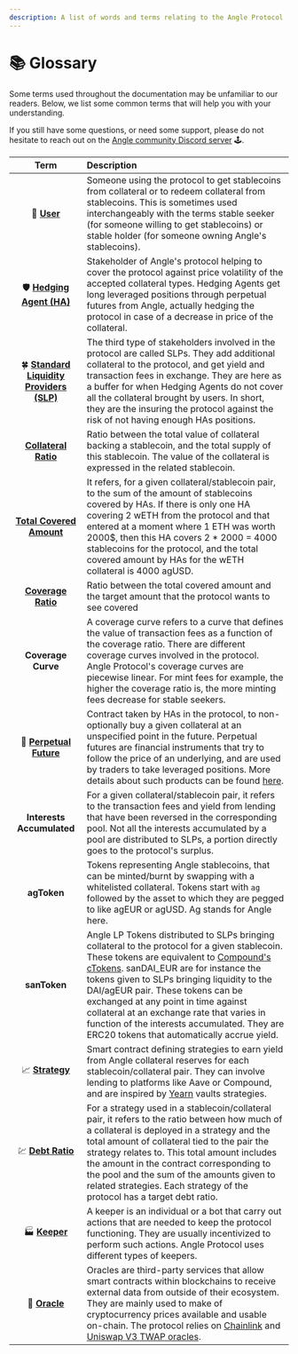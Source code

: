 ```yaml
---
description: A list of words and terms relating to the Angle Protocol
---
```


# 📚 Glossary

Some terms used throughout the documentation may be unfamiliar to our readers. Below, we list some common terms that will help you with your understanding. 

If you still have some questions, or need some support, please do not hesitate to reach out on the [Angle community Discord server](https://discord.gg/67WSSZqBG6) 🕹️.

| Term | Description |
| :---: | :--- |
| 💱 [**User**](concepts/stable-seekers/) | Someone using the protocol to get stablecoins from collateral or to redeem collateral from stablecoins. This is sometimes used interchangeably with the terms stable seeker \(for someone willing to get stablecoins\) or stable holder \(for someone owning Angle's stablecoins\). |
| 🛡️ [**Hedging Agent \(HA\)**](concepts/hedging-agents/) | Stakeholder of Angle's protocol helping to cover the protocol against price volatility of the accepted collateral types. Hedging Agents get long leveraged positions through perpetual futures from Angle, actually hedging the protocol in case of a decrease in price of the collateral. |
| 🍀 [**Standard Liquidity  Providers \(SLP\)**](concepts/standard-liquidity-providers/) | The third type of stakeholders involved in the protocol are called SLPs. They add additional collateral to the protocol, and get yield and transaction fees in exchange. They are here as a buffer for when Hedging Agents do not cover all the collateral brought by users. In short, they are the insuring the protocol against the risk of not having enough HAs positions. |
| [**Collateral Ratio**](https://docs.angle.money/concepts/collateral-ratio) | Ratio between the total value of collateral backing a stablecoin, and the total supply of this stablecoin. The value of the collateral is expressed in the related stablecoin. |
| [**Total Covered Amount**](concepts/hedging-agents/#has-covered-amounts) | It refers, for a given collateral/stablecoin pair, to the sum of the amount of stablecoins covered by HAs. If there is only one HA covering 2 wETH from the protocol and that entered at a moment where 1 ETH was worth 2000$, then this HA covers 2 \* 2000 = 4000 stablecoins for the protocol, and the total covered amount by HAs for the wETH collateral is 4000 agUSD. |
| [**Coverage Ratio**](concepts/hedging-agents/faq-ha.md#what-is-exactly-implied-by-the-coverage-ratio) | Ratio between the total covered amount and the target amount that the protocol wants to see covered |
| **Coverage Curve** | A coverage curve refers to a curve that defines the value of transaction fees as a function of the coverage ratio. There are different coverage curves involved in the protocol. Angle Protocol's coverage curves are piecewise linear. For mint fees for example, the higher the coverage ratio is, the more minting fees decrease for stable seekers. |
| 🔮 [**Perpetual Future**](concepts/hedging-agents/#perpetual-futures) | Contract taken by HAs in the protocol, to non-optionally buy a given collateral at an unspecified point in the future. Perpetual futures are financial instruments that try to follow the price of an underlying, and are used by traders to take leveraged positions. More details about such products can be found [here](https://academy.binance.com/en/articles/what-are-perpetual-futures-contracts). |
| **Interests Accumulated** | For a given collateral/stablecoin pair, it refers to the transaction fees and yield from lending that have been reversed in the corresponding pool. Not all the interests accumulated by a pool are distributed to SLPs, a portion directly goes to the protocol's surplus. |
| **agToken** | Tokens representing Angle stablecoins, that can be minted/burnt by swapping with a whitelisted collateral. Tokens start with `ag` followed by the asset to which they are pegged to like agEUR or agUSD. Ag stands for Angle here. |
| **sanToken** | Angle LP Tokens distributed to SLPs bringing collateral to the protocol for a given stablecoin. These tokens are equivalent to [Compound's cTokens](https://compound.finance/docs/ctokens). sanDAI\_EUR are for instance the tokens given to SLPs bringing liquidity to the DAI/agEUR pair. These tokens can be exchanged at any point in time against collateral at an exchange rate that varies in function of the interests accumulated. They are ERC20 tokens that automatically accrue yield. |
| 📈  [**Strategy**](concepts/lending.md) | Smart contract defining strategies to earn yield from Angle collateral reserves for each stablecoin/collateral pair. They can involve lending to platforms like Aave or Compound, and are inspired by [Yearn](https://docs.yearn.finance/resources/defi-glossary#yvault) vaults strategies. |
| 💹  [**Debt Ratio**](concepts/lending.md#debt-ratio) | For a strategy used in a stablecoin/collateral pair, it refers to the ratio between how much of a collateral is deployed in a strategy and the total amount of collateral tied to the pair the strategy relates to. This total amount includes the amount in the contract corresponding to the pool and the sum of the amounts given to related strategies. Each strategy of the protocol has a target debt ratio. |
| 🏭  [**Keeper**](concepts/keepers.md) | A keeper is an individual or a bot that carry out actions that are needed to keep the protocol functioning. They are usually incentivized to perform such actions. Angle Protocol uses different types of keepers. |
| 🔱  [**Oracle**](concepts/oracles.md) | Oracles are third-party services that allow smart contracts within blockchains to receive external data from outside of their ecosystem. They are mainly used to make of cryptocurrency prices available and usable on-chain. The protocol relies on [Chainlink](https://chain.link) and [Uniswap V3 TWAP oracles](https://uniswap.org/blog/uniswap-v3/). |

